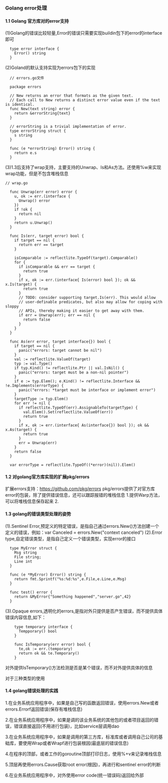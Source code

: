 ### Golang error处理

#### 1.1 Golang 官方库对的error支持
  (1)Golang的错误比较轻量,Error的错误只需要实现buildin包下的error的interface即可
  ```
    type error interface {
      Error() string
    }
  ```
  (2)Goland的默认支持实现为errors包下的实现
  ```
    // errors.go文件
    
    package errors

    // New returns an error that formats as the given text.
    // Each call to New returns a distinct error value even if the text is identical.
    func New(text string) error {
      return &errorString{text}
    }

    // errorString is a trivial implementation of error.
    type errorString struct {
      s string
    }

    func (e *errorString) Error() string {
      return e.s
    }

  ```
  (3)1.3后支持了wrap支持，主要支持的Unwrap、Is和As方法。还使用%w来实现wrap功能，但是不包含堆栈信息
  ```
  // wrap.go
  
    func Unwrap(err error) error {
      u, ok := err.(interface {
        Unwrap() error
      })
      if !ok {
        return nil
      }
      return u.Unwrap()
    }

    func Is(err, target error) bool {
      if target == nil {
        return err == target
      }

      isComparable := reflectlite.TypeOf(target).Comparable()
      for {
        if isComparable && err == target {
          return true
        }
        if x, ok := err.(interface{ Is(error) bool }); ok && x.Is(target) {
          return true
        }
        // TODO: consider supporting target.Is(err). This would allow
        // user-definable predicates, but also may allow for coping with sloppy
        // APIs, thereby making it easier to get away with them.
        if err = Unwrap(err); err == nil {
          return false
        }
      }
    }

    func As(err error, target interface{}) bool {
      if target == nil {
        panic("errors: target cannot be nil")
      }
      val := reflectlite.ValueOf(target)
      typ := val.Type()
      if typ.Kind() != reflectlite.Ptr || val.IsNil() {
        panic("errors: target must be a non-nil pointer")
      }
      if e := typ.Elem(); e.Kind() != reflectlite.Interface && !e.Implements(errorType) {
        panic("errors: *target must be interface or implement error")
      }
      targetType := typ.Elem()
      for err != nil {
        if reflectlite.TypeOf(err).AssignableTo(targetType) {
          val.Elem().Set(reflectlite.ValueOf(err))
          return true
        }
        if x, ok := err.(interface{ As(interface{}) bool }); ok && x.As(target) {
          return true
        }
        err = Unwrap(err)
      }
      return false
    }

    var errorType = reflectlite.TypeOf((*error)(nil)).Elem()
  ```
  
#### 1.2 对golang官方库实现的扩展pkg/errors
  扩展errors支持：https://github.com/pkg/errors
  pkg/errors提供了对官方库error的包装，除了提供错误信息，还可以跟踪报错的堆栈信息
  1.提供Warp方法，可以将堆栈信息保存起来
  2.
  

#### 1.3 golang的错误类型处理的姿势
  (1).Sentinel Error,预定义的特定错误，是指自己通过errors.New()方法创建一个定义的错误，例如：var Canceled = errors.New("context canceled")
  (2).Error type,自定错误类型，是指自己定义一个错误类型，实现error的接口
  ```
    type MyError struct {
      Msg string
      File string;
      Line int
    }
    
    func (e *MyError) Error() string {
      return fmt.Sprintf("%s:%d:%s",e.File,e.Line,e.Msg)
    }
    
    func test() error {
      return &MyError{"Something happened","server.go",42}
    }
  ```
  (3).Opaque errors,透明化的errors,是指对外只提供是否产生错误，而不提供具体错误内容信息,如下：
  ```
      type temporary interface {
        Tempporary() bool
      }

      func IsTemporary(err error) bool {
        te,ok := err.(temporary)
        return ok && te.Temporary()
      }
  ```
  对外提供IsTemporary()方法检测是否是某个错误，而不对外提供具体的信息
  
  对于三种类型的使用

#### 1.4 golang错误处理的实践
  1.在业务系统应用程序中，如果是自己写的函数返回错误，使用errors.New或者errors.Errorf返回错误(保存有堆栈信息)

  2.在业务系统应用程序中，如果是调的该业务系统的其他包的或者项目返回的错误，错误直接返回(不用进行包装)，比如service层调用dao

  3.在业务系统应用程序中，如果是调用的第三方库，标准库或者调用自己公司的基础库，要使用Wrap或者Wrapf进行包装根因(最底层的错误信息)

  4.在程序的顶部，或者工作的goroutine顶部打印日志，使用%+v来记录堆栈信息

  5.顶层再使用errors.Cause获取root error(根因)，再进行和sentinel error的判断

  6.在业务系统应用程序中，对外使用error code(统一错误码)返回给外部
